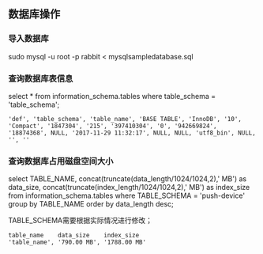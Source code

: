 ## 数据库操作

### 导入数据库
sudo mysql -u root -p rabbit < mysqlsampledatabase.sql

### 查询数据库表信息
select * from information_schema.tables where table_schema = 'table_schema';

```
'def', 'table_schema', 'table_name', 'BASE TABLE', 'InnoDB', '10', 'Compact', '1847304', '215', '397410304', '0', '942669824', '18874368', NULL, '2017-11-29 11:32:17', NULL, NULL, 'utf8_bin', NULL, '', ''
```

### 查询数据库占用磁盘空间大小

select TABLE_NAME, concat(truncate(data_length/1024/1024,2),' MB') as data_size,
concat(truncate(index_length/1024/1024,2),' MB') as index_size
from information_schema.tables where TABLE_SCHEMA = 'push-device'
group by TABLE_NAME
order by data_length desc;

TABLE_SCHEMA需要根据实际情况进行修改；

```
table_name    data_size    index_size
'table_name', '790.00 MB', '1788.00 MB'
```
